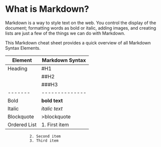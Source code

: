 # What is Markdown?
Markdown is a way to style text on the web. You control the display of the document; formatting words as bold or italic, adding images, and creating lists are just a few of the things we can do with Markdown.

This Markdown cheat sheet provides a quick overview of all Markdown Syntax Elements.

Element | Markdown Syntax
------  | -----------------
Heading | #H1
         | ##H2
         | ###H3
-------  |  --------------         
Bold    | **bold text**
Italic | *italic text*
Blockquote | >blockquote
Ordered List | 1. First item 
               2. Second item
               3. Third item
 
